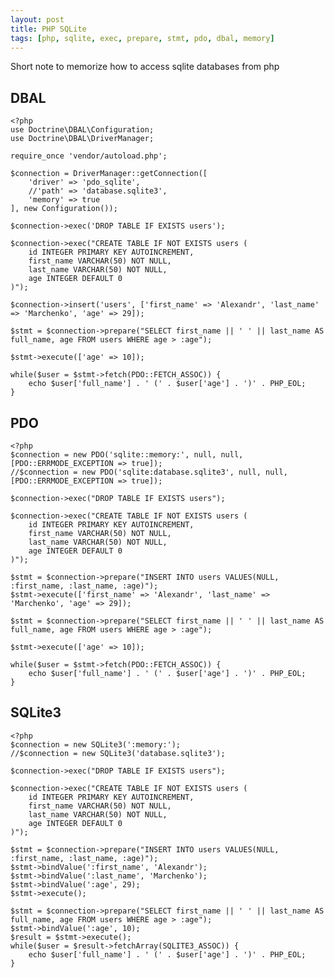 ```yaml
---
layout: post
title: PHP SQLite
tags: [php, sqlite, exec, prepare, stmt, pdo, dbal, memory]
---
```


Short note to memorize how to access sqlite databases from php


DBAL
----

    <?php
    use Doctrine\DBAL\Configuration;
    use Doctrine\DBAL\DriverManager;

    require_once 'vendor/autoload.php';

    $connection = DriverManager::getConnection([
        'driver' => 'pdo_sqlite',
        //'path' => 'database.sqlite3',
        'memory' => true
    ], new Configuration());

    $connection->exec('DROP TABLE IF EXISTS users');

    $connection->exec("CREATE TABLE IF NOT EXISTS users (
        id INTEGER PRIMARY KEY AUTOINCREMENT,
        first_name VARCHAR(50) NOT NULL,
        last_name VARCHAR(50) NOT NULL,
        age INTEGER DEFAULT 0
    )");

    $connection->insert('users', ['first_name' => 'Alexandr', 'last_name' => 'Marchenko', 'age' => 29]);

    $stmt = $connection->prepare("SELECT first_name || ' ' || last_name AS full_name, age FROM users WHERE age > :age");

    $stmt->execute(['age' => 10]);

    while($user = $stmt->fetch(PDO::FETCH_ASSOC)) {
        echo $user['full_name'] . ' (' . $user['age'] . ')' . PHP_EOL;
    }


PDO
---

    <?php
    $connection = new PDO('sqlite::memory:', null, null, [PDO::ERRMODE_EXCEPTION => true]);
    //$connection = new PDO('sqlite:database.sqlite3', null, null, [PDO::ERRMODE_EXCEPTION => true]);

    $connection->exec("DROP TABLE IF EXISTS users");

    $connection->exec("CREATE TABLE IF NOT EXISTS users (
        id INTEGER PRIMARY KEY AUTOINCREMENT,
        first_name VARCHAR(50) NOT NULL,
        last_name VARCHAR(50) NOT NULL,
        age INTEGER DEFAULT 0
    )");

    $stmt = $connection->prepare("INSERT INTO users VALUES(NULL, :first_name, :last_name, :age)");
    $stmt->execute(['first_name' => 'Alexandr', 'last_name' => 'Marchenko', 'age' => 29]);

    $stmt = $connection->prepare("SELECT first_name || ' ' || last_name AS full_name, age FROM users WHERE age > :age");

    $stmt->execute(['age' => 10]);

    while($user = $stmt->fetch(PDO::FETCH_ASSOC)) {
        echo $user['full_name'] . ' (' . $user['age'] . ')' . PHP_EOL;
    }


SQLite3
-------

    <?php
    $connection = new SQLite3(':memory:');
    //$connection = new SQLite3('database.sqlite3');

    $connection->exec("DROP TABLE IF EXISTS users");

    $connection->exec("CREATE TABLE IF NOT EXISTS users (
        id INTEGER PRIMARY KEY AUTOINCREMENT,
        first_name VARCHAR(50) NOT NULL,
        last_name VARCHAR(50) NOT NULL,
        age INTEGER DEFAULT 0
    )");

    $stmt = $connection->prepare("INSERT INTO users VALUES(NULL, :first_name, :last_name, :age)");
    $stmt->bindValue(':first_name', 'Alexandr');
    $stmt->bindValue(':last_name', 'Marchenko');
    $stmt->bindValue(':age', 29);
    $stmt->execute();

    $stmt = $connection->prepare("SELECT first_name || ' ' || last_name AS full_name, age FROM users WHERE age > :age");
    $stmt->bindValue(':age', 10);
    $result = $stmt->execute();
    while($user = $result->fetchArray(SQLITE3_ASSOC)) {
        echo $user['full_name'] . ' (' . $user['age'] . ')' . PHP_EOL;
    }
